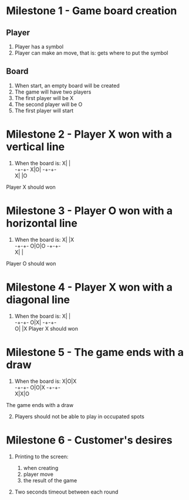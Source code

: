 # Milestone 1 - Game board creation

## Player

1. Player has a symbol
2. Player can make an move, that is: gets where to put the symbol

## Board

1. When start, an empty board will be created
2. The game will have two players
3. The first player will be X
4. The second player will be O
5. The first player will start


# Milestone 2 - Player X won with a vertical line

1. When the board is: 
X| |  
-+-+-
X|O|
-+-+-  
X| |O

Player X should won


# Milestone 3 - Player O won with a horizontal line

1. When the board is: 
X| |X  
-+-+-
O|O|O
-+-+-  
X| |

Player O should won


# Milestone 4 - Player X won with a diagonal line

1. When the board is:   X| |   
                        -+-+-
                        O|X|
                        -+-+-  
                        O| |X
   Player X should won


# Milestone 5 - The game ends with a draw

1. When the board is: X|O|X   
   -+-+-
   O|O|X
   -+-+-  
   X|X|O

The game ends with a draw

2. Players should not be able to play in occupated spots


# Milestone 6 - Customer's desires

1. Printing to the screen: 
   1. when creating
   2. player move
   3. the result of the game

2. Two seconds timeout between each round

